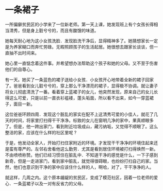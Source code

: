 # 一条裙子
一所偏僻贫民区的小学来了一位新老师。第一天上课，她发现班上有个女孩长得相当清秀，但是身上脏兮兮的，而且有酸馊的味道。  

 她每天耐心地为这小女孩洗脸．发现脸洗干净后，显得精神多了。她猜想家长一定是为养家糊口而奔忙劳碌。无暇照顾孩子的生活起居。她很想去跟家长谈谈，但一直抽不出时间来。  

  她心里一直惦念着这件事。并希望想办法帮助这个孩子和她的父母。又不至于伤害他们的自尊心。  

 有一天。她买了一条蓝色的裙子送给小女孩．小女孩开心地带着全新的裙子回家了。爸爸看到女儿脏兮兮的，穿上那么干净漂亮的裙子，显得极不协调。就让妻子将女儿彻底清洗了一番。看着穿上蓝裙子的女儿，他突然发现，原来自己的女儿长得这么可爱，只是以前一直衣衫褴褛，蓬头垢面，所以看不出来，如今一穿蓝裙子，面目一新。  

 这位爸爸环顾四周．发现这个脏乱的家实在配不上这清秀可爱的小佳人，就花了几天的时间，将家里打扫得干干净净。标致的女儿在窗明几净的家中，果真顺眼多了。但是，他一跨出家门，看到附近垃圾成山，藏污纳垢，又觉得不顺眼了。这么整洁的家，应该在什么样的社区里呢 ?  

 于是，他发动全家人，开始打扫住家附近的环境。才发现干干净净的环境住起来还是蛮有尊严的。左邻右舍看他这么勤劳．尤其是看到居住环境被打扫得焕然一新。不由喷喷称赞。他们已经习惯住在脏乱中．不知道干净的感觉是什么，一下子感到新奇，但是一走进家门，看到家中脏乱，就觉得很碍眼，也纷纷打扫自己的家。当然，他们也意识到干净的家中应该住什么样的人，啊哈，对了，干干净净的人。  

 就这样，几周之内。这个原本龌龊的贫民区，变成了模范社区，因着一位老师的爱心．一条蓝裙子以及一对有反省力的父母。
  